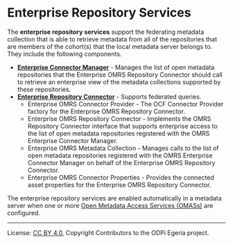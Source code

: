 <!-- SPDX-License-Identifier: CC-BY-4.0 -->
<!-- Copyright Contributors to the ODPi Egeria project. -->

# Enterprise Repository Services

The **enterprise repository services** support the federating metadata collection that is able to retrieve
metadata from all of the repositories that are members of
the cohort(s) that the local metadata server belongs to.  They include the following components.

* **[Enterprise Connector Manager](../component-descriptions/enterprise-connector-manager.md)** - Manages the list of open metadata repositories
that the Enterprise OMRS Repository Connector should call to retrieve an enterprise view of the metadata collections
supported by these repositories.
* **[Enterprise Repository Connector](../component-descriptions/enterprise-repository-connector.md)** - Supports federated queries.
  * Enterprise OMRS Connector Provider - The OCF Connector Provider factory for the Enterprise OMRS Repository Connector.
  * Enterprise OMRS Repository Connector - Implements the OMRS Repository Connector interface that supports enterprise
  access to the list of open metadata repositories registered with the OMRS Enterprise Connector Manager.
  * Enterprise OMRS Metadata Collection - Manages calls to the list of open metadata repositories
  registered with the OMRS Enterprise Connector Manager on behalf of the Enterprise OMRS Repository Connector.
  * Enterprise OMRS Connector Properties - Provides the connected asset properties for the Enterprise OMRS Repository Connector.
  
The enterprise repository services are enabled automatically in a metadata server when one or more
[Open Metadata Access Services (OMASs)](../../../access-services) are configured.

----
License: [CC BY 4.0](https://creativecommons.org/licenses/by/4.0/),
Copyright Contributors to the ODPi Egeria project.

